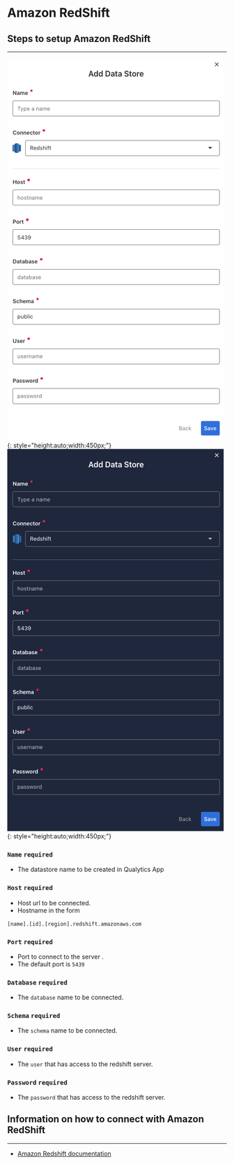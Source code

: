 # Amazon RedShift

## Steps to setup Amazon RedShift

---

![Screenshot](../assets/datastores/redshift/create-data-store-light.png#only-light){: style="height:auto;width:450px;"}
![Screenshot](../assets/datastores/redshift/create-data-store-dark.png#only-dark){: style="height:auto;width:450px;"}

### `Name` <spam id='required'>`required`</spam>

* The datastore name  to be created in Qualytics App

### `Host` <spam id='required'>`required`</spam>

* Host url to be connected.
* Hostname in the form 
```text
[name].[id].[region].redshift.amazonaws.com
```
### `Port` <spam id='required'>`required`</spam>

* Port to connect to the server .
* The default port is `5439`

### `Database` <spam id='required'>`required`</spam>

* The `database` name to be connected.
### `Schema` <spam id='required'>`required`</spam>

* The `schema` name to be connected.

### `User` <spam id='required'>`required`</spam>

* The `user` that has access to the redshift server.
### `Password` <spam id='required'>`required`</spam>

* The `password` that has access to the redshift server.
## Information on how to connect with Amazon RedShift

---

* [Amazon Redshift documentation](https://docs.dataform.co/warehouses/redshift)